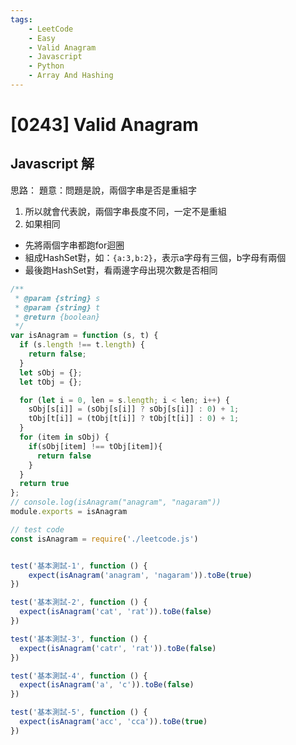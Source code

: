 ```yaml
---
tags: 
    - LeetCode
    - Easy
    - Valid Anagram
    - Javascript
    - Python
    - Array And Hashing
---
```

# [0243] Valid Anagram
## Javascript 解
思路：
題意：問題是說，兩個字串是否是重組字
1. 所以就會代表說，兩個字串長度不同，一定不是重組
2. 如果相同
  - 先將兩個字串都跑for迴圈
  - 組成HashSet對，如：`{a:3,b:2}`，表示a字母有三個，b字母有兩個
  - 最後跑HashSet對，看兩邊字母出現次數是否相同
```javascript
/**
 * @param {string} s
 * @param {string} t
 * @return {boolean}
 */
var isAnagram = function (s, t) {
  if (s.length !== t.length) {
    return false;
  }
  let sObj = {};
  let tObj = {};

  for (let i = 0, len = s.length; i < len; i++) {
    sObj[s[i]] = (sObj[s[i]] ? sObj[s[i]] : 0) + 1;
    tObj[t[i]] = (tObj[t[i]] ? tObj[t[i]] : 0) + 1;
  }
  for (item in sObj) {
    if(sObj[item] !== tObj[item]){
      return false
    }
  }
  return true
};
// console.log(isAnagram("anagram", "nagaram"))
module.exports = isAnagram


```

```javascript
// test code
const isAnagram = require('./leetcode.js')


test('基本測試-1', function () {
    expect(isAnagram('anagram', 'nagaram')).toBe(true)
})

test('基本測試-2', function () {
  expect(isAnagram('cat', 'rat')).toBe(false)
})

test('基本測試-3', function () {
  expect(isAnagram('catr', 'rat')).toBe(false)
})

test('基本測試-4', function () {
  expect(isAnagram('a', 'c')).toBe(false)
})

test('基本測試-5', function () {
  expect(isAnagram('acc', 'cca')).toBe(true)
})
```
